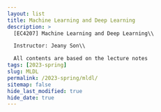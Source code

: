 ```yaml
---
layout: list
title: Machine Learning and Deep Learning
description: >
  [EC4207] Machine Learning and Deep Learning\\

  Instructor: Jeany Son\\

  All contents are based on the lecture notes
tags: [2023-spring]
slug: MLDL
permalink: /2023-spring/mldl/
sitemap: false
hide_last_modified: true
hide_date: true
---
```

